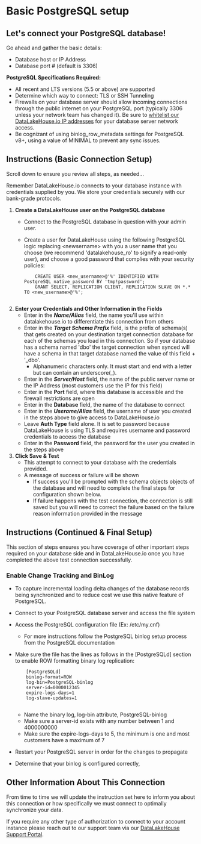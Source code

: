 # Basic PostgreSQL setup

## Let's connect your PostgreSQL database!

Go ahead and gather the basic details:

* Database host or IP Address
* Database port # (default is 3306)

**PostgreSQL Specifications Required:**

* All recent and LTS versions (5.5 or above) are supported
* Determine which way to connect: TLS or SSH Tunneling
* Firewalls on your database server should allow incoming connections through the public internet on your PostgreSQL port (typically 3306 unless your network team has changed it).   Be sure to [whitelist our DataLakeHouse.io IP addresses](https://datalakehouse.io/whitelist-ip-addresses) for your database server network access.
* Be cognizant of using binlog\_row\_metadata settings for PostgreSQL v8+, using a value of MINIMAL to prevent any sync issues.

## Instructions (Basic Connection Setup)

Scroll down to ensure you review all steps, as needed...

Remember DataLakeHouse.io connects to your database instance with credentials supplied by you. We store your credentials securely with our bank-grade protocols.

1. **Create a DataLakeHouse user on the PostgreSQL database**
   * Connect to the PostgreSQL database in question with your admin user.
   *   Create a user for DataLakeHouse using the following PostgreSQL logic replacing \<newsername> with you a user name that you choose (we recommend 'datalakehouse\_ro' to signify a read-only user), and choose a good password that complies with your security policies:

       ```
           CREATE USER <new_username>@'%' IDENTIFIED WITH PostgreSQL_native_password BY 'tmp!password';
           GRANT SELECT, REPLICATION CLIENT, REPLICATION SLAVE ON *.* TO <new_username>@'%';
           
       ```
2. **Enter your Credentials and Other Information in the Fields**
   * Enter in the _**Name/Alias**_ field, the name you'll use within datalakehouse.io to differentiate this connection from others
   * Enter in the _**Target Schema Prefix**_ field, is the prefix of schema(s) that gets created on your destination target connection database for each of the schemas you load in this connection. So if your database has a schema named 'dbo' the target connection when synced will have a schema in that target database named the value of this field + '\_dbo'.
     * Alphanumeric characters only. It must start and end with a letter but can contain an underscore(\_).
   * Enter in the _**Server/Host**_ field, the name of the public server name or the IP Address (most customers use the IP for this field)
   * Enter in the **Port** field, where this database is accessible and the firewall restrictions are open
   * Enter in the **Database** field, the name of the database to connect
   * Enter in the _**Userame/Alias**_ field, the username of user you created in the steps above to give access to DataLakeHouse.io
   * Leave **Auth Type** field alone. It is set to password because DataLakeHouse is using TLS and requires username and password credentials to access the database
   * Enter in the **Password** field, the password for the user you created in the steps above
3. **Click Save & Test**
   * This attempt to connect to your database with the credentials provided.
   * A message of success or failure will be shown
     * If success you'll be prompted with the schema objects objects of the database and will need to complete the final steps for configuration shown below.
     * If failure happens with the test connection, the connection is still saved but you will need to correct the failure based on the failure reason information provided in the message

## Instructions (Continued & Final Setup)

This section of steps ensures you have coverage of other important steps required on your database side and in DataLakeHouse.io once you have completed the above test connection successfully.

### **Enable Change Tracking and BinLog**

* To capture incremental loading delta changes of the database records being synchronized and to reduce cost we use this native feature of PostgreSQL. &#x20;
* Connect to your PostgreSQL database server and access the file system
* Access the PostgreSQL configuration file (Ex: /etc/my.cnf)
  * For more instructions follow the PostgreSQL binlog setup process from the PostgreSQL documentation
*   Make sure the file has the lines as follows in the \[PostgreSQLd] section to enable ROW formatting binary log replication:

    ```
        [PostgreSQLd]
        binlog-format=ROW
        log-bin=PostgreSQL-binlog
        server-id=0000012345
        expire-logs-days=1
        log-slave-updates=1
        
    ```

    * Name the binary log, log-bin attribute, PostgreSQL-binlog
    * Make sure a server-id exists with any number between 1 and 4000000000
    * Make sure the expire-logs-days to 5, the minimum is one and most customers have a maximum of 7
* Restart your PostgreSQL server in order for the changes to propagate
* Determine that your binlog is configured correctly,&#x20;

## Other Information About This Connection

From time to time we will update the instruction set here to inform you about this connection or how specifically we must connect to optimally synchronize your data.

If you require any other type of authorization to connect to your account instance please reach out to our support team via our [DataLakeHouse Support Portal](https://datalakehouse.zendesk.com).
